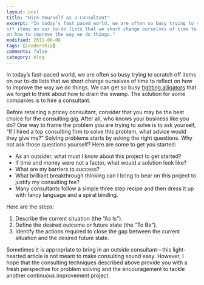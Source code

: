 ```yaml
---
layout: post
title: "Hire Yourself as a Consultant"
excerpt: "In today’s fast paced world, we are often so busy trying to scratch
off items on our to-do lists that we short change ourselves of time to reflect
on how to improve the way we do things."
modified: 2011-06-06
tags: [Leadership]
comments: false
category: blog
---
```


In today’s fast-paced world, we are often so busy trying to scratch off items
on our to-do lists that we short change ourselves of time to reflect on how to
improve the way we do things. We can get so busy [fighting
alligators](/blog/alligator-fighting/) that we forget to think about how to
drain the swamp. The solution for some companies is to hire a consultant.

Before retaining a pricey consultant, consider that you may be the best choice
for the consulting gig. After all, who knows your business like you do? One way
to frame the problem you are trying to solve is to ask yourself, “If I hired
a top consulting firm to solve this problem, what advice would they give me?”
Solving problems starts by asking the right questions. Why not ask those
questions yourself? Here are some to get you started:

* As an outsider, what must I know about this project to get started?
* If time and money were not a factor, what would a solution look like?
* What are my barriers to success?
* What brilliant breakthrough thinking can I bring to bear on this project to
justify my consulting fee?
* Many consultants follow a simple three step recipe and then dress it up with
fancy language and a spiral binding.

Here are the steps:

1. Describe the current situation (the “As Is”).
2. Define the desired outcome or future state (the “To Be”).
3. Identify the actions required to close the gap between the current situation
and the desired future state.

Sometimes it is appropriate to bring in an outside consultant—this
light-hearted article is not meant to make consulting sound easy. However, I
hope that the consulting techniques described above provide you with a fresh
perspective for problem solving and the encouragement to tackle another
continuous improvement project.

